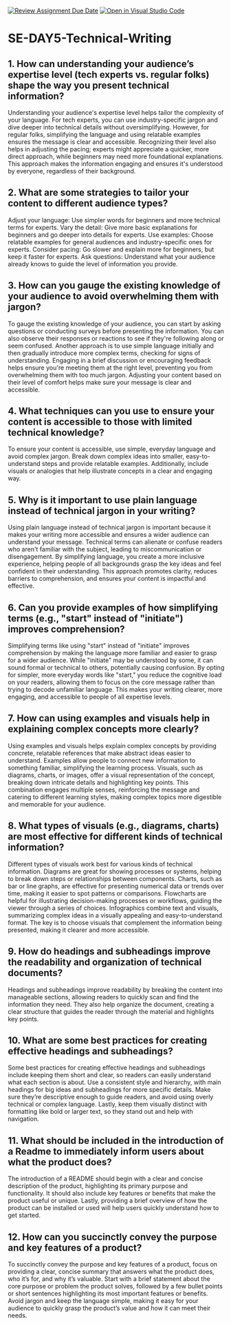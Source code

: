 [![Review Assignment Due Date](https://classroom.github.com/assets/deadline-readme-button-22041afd0340ce965d47ae6ef1cefeee28c7c493a6346c4f15d667ab976d596c.svg)](https://classroom.github.com/a/zsAR-pyY)
[![Open in Visual Studio Code](https://classroom.github.com/assets/open-in-vscode-2e0aaae1b6195c2367325f4f02e2d04e9abb55f0b24a779b69b11b9e10269abc.svg)](https://classroom.github.com/online_ide?assignment_repo_id=18501333&assignment_repo_type=AssignmentRepo)
# SE-DAY5-Technical-Writing
## 1. How can understanding your audience’s expertise level (tech experts vs. regular folks) shape the way you present technical information?
Understanding your audience's expertise level helps tailor the complexity of your language. For tech experts, you can use industry-specific jargon and dive deeper into technical details without oversimplifying. However, for regular folks, simplifying the language and using relatable examples ensures the message is clear and accessible. Recognizing their level also helps in adjusting the pacing; experts might appreciate a quicker, more direct approach, while beginners may need more foundational explanations. This approach makes the information engaging and ensures it's understood by everyone, regardless of their background.
## 2. What are some strategies to tailor your content to different audience types?
Adjust your language: Use simpler words for beginners and more technical terms for experts.
Vary the detail: Give more basic explanations for beginners and go deeper into details for experts.
Use examples: Choose relatable examples for general audiences and industry-specific ones for experts.
Consider pacing: Go slower and explain more for beginners, but keep it faster for experts.
Ask questions: Understand what your audience already knows to guide the level of information you provide.
## 3. How can you gauge the existing knowledge of your audience to avoid overwhelming them with jargon?
To gauge the existing knowledge of your audience, you can start by asking questions or conducting surveys before presenting the information. You can also observe their responses or reactions to see if they're following along or seem confused. Another approach is to use simple language initially and then gradually introduce more complex terms, checking for signs of understanding. Engaging in a brief discussion or encouraging feedback helps ensure you're meeting them at the right level, preventing you from overwhelming them with too much jargon. Adjusting your content based on their level of comfort helps make sure your message is clear and accessible.
## 4. What techniques can you use to ensure your content is accessible to those with limited technical knowledge?
To ensure your content is accessible, use simple, everyday language and avoid complex jargon. Break down complex ideas into smaller, easy-to-understand steps and provide relatable examples. Additionally, include visuals or analogies that help illustrate concepts in a clear and engaging way.




## 5. Why is it important to use plain language instead of technical jargon in your writing?
Using plain language instead of technical jargon is important because it makes your writing more accessible and ensures a wider audience can understand your message. Technical terms can alienate or confuse readers who aren't familiar with the subject, leading to miscommunication or disengagement. By simplifying language, you create a more inclusive experience, helping people of all backgrounds grasp the key ideas and feel confident in their understanding. This approach promotes clarity, reduces barriers to comprehension, and ensures your content is impactful and effective.
## 6. Can you provide examples of how simplifying terms (e.g., "start" instead of "initiate") improves comprehension?
Simplifying terms like using "start" instead of "initiate" improves comprehension by making the language more familiar and easier to grasp for a wider audience. While "initiate" may be understood by some, it can sound formal or technical to others, potentially causing confusion. By opting for simpler, more everyday words like "start," you reduce the cognitive load on your readers, allowing them to focus on the core message rather than trying to decode unfamiliar language. This makes your writing clearer, more engaging, and accessible to people of all expertise levels.
## 7. How can using examples and visuals help in explaining complex concepts more clearly?
Using examples and visuals helps explain complex concepts by providing concrete, relatable references that make abstract ideas easier to understand. Examples allow people to connect new information to something familiar, simplifying the learning process. Visuals, such as diagrams, charts, or images, offer a visual representation of the concept, breaking down intricate details and highlighting key points. This combination engages multiple senses, reinforcing the message and catering to different learning styles, making complex topics more digestible and memorable for your audience.
## 8. What types of visuals (e.g., diagrams, charts) are most effective for different kinds of technical information?
Different types of visuals work best for various kinds of technical information. Diagrams are great for showing processes or systems, helping to break down steps or relationships between components. Charts, such as bar or line graphs, are effective for presenting numerical data or trends over time, making it easier to spot patterns or comparisons. Flowcharts are helpful for illustrating decision-making processes or workflows, guiding the viewer through a series of choices. Infographics combine text and visuals, summarizing complex ideas in a visually appealing and easy-to-understand format. The key is to choose visuals that complement the information being presented, making it clearer and more accessible.
## 9. How do headings and subheadings improve the readability and organization of technical documents?
Headings and subheadings improve readability by breaking the content into manageable sections, allowing readers to quickly scan and find the information they need. They also help organize the document, creating a clear structure that guides the reader through the material and highlights key points.
## 10. What are some best practices for creating effective headings and subheadings?
Some best practices for creating effective headings and subheadings include keeping them short and clear, so readers can easily understand what each section is about. Use a consistent style and hierarchy, with main headings for big ideas and subheadings for more specific details. Make sure they’re descriptive enough to guide readers, and avoid using overly technical or complex language. Lastly, keep them visually distinct with formatting like bold or larger text, so they stand out and help with navigation.
## 11. What should be included in the introduction of a Readme to immediately inform users about what the product does?
The introduction of a README should begin with a clear and concise description of the product, highlighting its primary purpose and functionality. It should also include key features or benefits that make the product useful or unique. Lastly, providing a brief overview of how the product can be installed or used will help users quickly understand how to get started.
## 12. How can you succinctly convey the purpose and key features of a product?
To succinctly convey the purpose and key features of a product, focus on providing a clear, concise summary that answers what the product does, who it’s for, and why it’s valuable. Start with a brief statement about the core purpose or problem the product solves, followed by a few bullet points or short sentences highlighting its most important features or benefits. Avoid jargon and keep the language simple, making it easy for your audience to quickly grasp the product’s value and how it can meet their needs.
